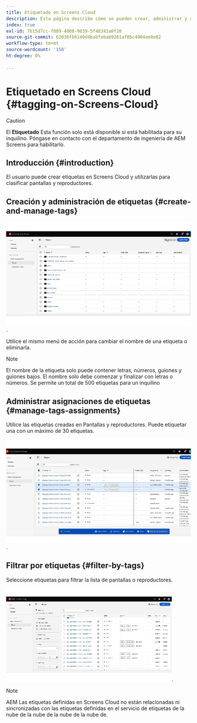 ```yaml
---
title: Etiquetado en Screens Cloud
description: Esta página describe cómo se pueden crear, administrar y utilizar las etiquetas en Screens Cloud.
index: true
exl-id: 7b15d7cc-f089-4008-9039-5f48343a0f20
source-git-commit: 62036fb6149d4babfeba69261af0bc4904ae0e82
workflow-type: tm+mt
source-wordcount: '158'
ht-degree: 0%

---
```


# Etiquetado en Screens Cloud {#tagging-on-Screens-Cloud}

>[!CAUTION]
>
>El **Etiquetado** Esta función solo está disponible si está habilitada para su inquilino. Póngase en contacto con el departamento de ingeniería de AEM Screens para habilitarlo.

## Introducción {#introduction}

El usuario puede crear etiquetas en Screens Cloud y utilizarlas para clasificar pantallas y reproductores.

## Creación y administración de etiquetas {#create-and-manage-tags}

![crear etiqueta](assets/tagging/create-tag.gif).

Utilice el mismo menú de acción para cambiar el nombre de una etiqueta o eliminarla.

>[!NOTE]
> 
> El nombre de la etiqueta solo puede contener letras, números, guiones y guiones bajos. El nombre solo debe comenzar y finalizar con letras o números.
> Se permite un total de 500 etiquetas para un inquilino

## Administrar asignaciones de etiquetas {#manage-tags-assignments}

Utilice las etiquetas creadas en Pantallas y reproductores. Puede etiquetar una con un máximo de 30 etiquetas.

![administrar asignaciones de etiquetas](assets/tagging/assign-tags-to-players.gif).

## Filtrar por etiquetas {#filter-by-tags}

Seleccione etiquetas para filtrar la lista de pantallas o reproductores.

![filtrar por etiquetas](assets/tagging/filter-by-tags.gif).

>[!NOTE]
> 
> AEM Las etiquetas definidas en Screens Cloud no están relacionadas ni sincronizadas con las etiquetas definidas en el servicio de etiquetas de la nube de la nube de la nube de la nube de.
> 
